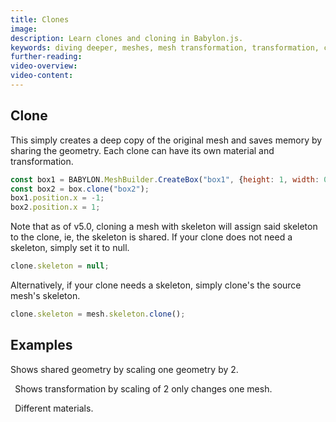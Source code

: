 ```yaml
---
title: Clones
image: 
description: Learn clones and cloning in Babylon.js.
keywords: diving deeper, meshes, mesh transformation, transformation, clones
further-reading:
video-overview:
video-content:
---
```


## Clone
This simply creates a deep copy of the original mesh and saves memory by sharing the geometry. Each clone can have its own material and transformation.
```javascript
const box1 = BABYLON.MeshBuilder.CreateBox("box1", {height: 1, width: 0.75, depth: 0.25, updatable: true});
const box2 = box.clone("box2");
box1.position.x = -1;
box2.position.x = 1;
```


Note that as of v5.0, cloning a mesh with skeleton will assign said skeleton to the clone, ie, the skeleton is shared. If your clone does not need a skeleton, simply set it to null.
```javascript
clone.skeleton = null;
```
Alternatively, if your clone needs a skeleton, simply clone's the source mesh's skeleton.
```javascript
clone.skeleton = mesh.skeleton.clone();
```

## Examples
<Playground id="#QMFPPE" title="Cloning Example 1" description="Simple example showing shared geometry by scaling one geometry by 2." isMain={true} category="Mesh"/> Shows shared geometry by scaling one geometry by 2.  

``` ```
<Playground id="#QMFPPE#1" title="Cloning Example 2" description="Simple example showing transformation by scaling of 2 only changes one mesh."/> Shows transformation by scaling of 2 only changes one mesh.  

``` ```
<Playground id="#QMFPPE#2" title="Cloning Example 3" description="Simple example of clones with different materials."/> Different materials.  
